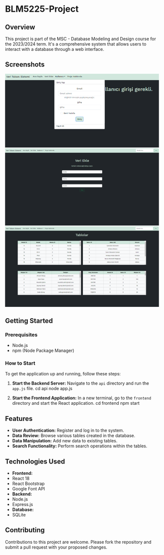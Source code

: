 # BLM5225-Project

## Overview
This project is part of the MSC - Database Modeling and Design course for the 2023/2024 term. It's a comprehensive system that allows users to interact with a database through a web interface.

## Screenshots
![Screenshot of Application](images/DBP-2.png)
![Screenshot of Application](images/DBP-3.png)
![Screenshot of Application](images/DBP-4.png)

## Getting Started

### Prerequisites
- Node.js
- npm (Node Package Manager)

### How to Start
To get the application up and running, follow these steps:

1. **Start the Backend Server:**
   Navigate to the `api` directory and run the `app.js` file.
    cd api
    node app.js

2. **Start the Frontend Application:**
In a new terminal, go to the `frontend` directory and start the React application.
    cd frontend
    npm start

## Features
- **User Authentication:** Register and log in to the system.
- **Data Review:** Browse various tables created in the database.
- **Data Manipulation:** Add new data to existing tables.
- **Search Functionality:** Perform search operations within the tables.

## Technologies Used
- **Frontend:**
- React 18
- React Bootstrap
- Google Font API
- **Backend:**
- Node.js
- Express.js
- **Database:**
- SQLite

## Contributing
Contributions to this project are welcome. Please fork the repository and submit a pull request with your proposed changes.